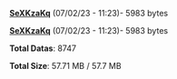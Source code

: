 [**SeXKzaKq**](/data/SeXKzaKq.txt) (07/02/23 - 11:23)- 5983 bytes

[**SeXKzaKq**](/data/SeXKzaKq.txt) (07/02/23 - 11:23)- 5983 bytes

**Total Datas**: 8747

**Total Size**: 57.71 MB / 57.7 MB